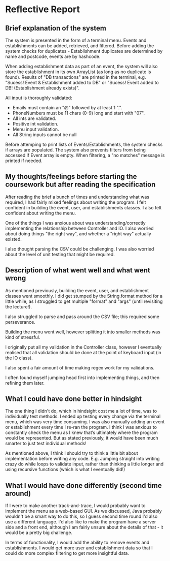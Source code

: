 # Reflective Report

## Brief explanation of the system

The system is presented in the form of a terminal menu. Events and establishments can be added, retrieved, and filtered. Before adding the system checks for duplicates - Establishment duplicates are determined by name and postcode, events are by hashcode. 

When adding establishment data as part of an event, the system will also store the establishment in its own ArrayList (as long as no duplicate is found). Results of "DB transactions" are printed in the terminal, e.g. "Sucess! Event & Establishment added to DB" or "Sucess! Event added to DB! (Establishment already exists)".

All input is thoroughly validated:
- Emails must contain an "@" followed by at least 1 ".". 
- PhoneNumbers must be 11 chars (0-9) long and start with "07". 
- All ints are validated.
- Positive int validation.
- Menu input validation.
- All String inputs cannot be null

Before attemping to print lists of Events/Establishments, the system checks if arrays are populated. The system also prevents filters from being accessed if Event array is empty. When filtering, a "no matches" message is printed if needed.

## My thoughts/feelings before starting the coursework but after reading the specification

After reading the brief a bunch of times and understanding what was required, I had fairly mixed feelings about writing the program. I felt confident in building the event, user, and establishments classes. I also felt confident about writing the menu. 

One of the things I was anxious about was understanding/correctly implementing the relationship between Controller and IO. I also worried about doing things "the right way", and whether a "right way" actually existed. 

I also thought parsing the CSV could be challenging. I was also worried about the level of unit testing that might be required.

## Description of what went well and what went wrong

As mentioned previously, building the event, user, and establishment classes went smoothly. I did get stumped by the String.format method for a little while, as I struggled to get multiple "format" and "args" (until revisiting the lecture!). 

I also struggled to parse and pass around the CSV file; this required some perseverance. 

Building the menu went well, however splitting it into smaller methods was kind of stressful. 

I originally put all my validation in the Controller class, however I eventually realised that all validation should be done at the point of keyboard input (in the IO class). 

I also spent a fair amount of time making regex work for my validations. 

I often found myself jumping head first into implementing things, and then refining them later.

## What I could have done better in hindsight
  
The one thing I didn't do, which in hindsight cost me a lot of time, was to individually test methods. I ended up testing every change via the terminal menu, which was very time consuming. I was also manually adding an event or establishment every time I re-ran the program. I think I was anxious to constantly check the menu as I knew that’s ultimately where the program would be represented. But as stated previously, it would have been much smarter to just test individual methods! 

As mentioned above, I think I should try to think a little bit about implementation before writing any code. E.g. Jumping straight into writing crazy do while loops to validate input, rather than thinking a little longer and using recursive functions (which is what I eventually did!)

## What I would have done differently (second time around)

If I were to make another track-and-trace, I would probably want to implement the menu as a web-based GUI. As we discussed, Java probably wouldn't be a smart way to do this, so I guess second time round I'd also use a different language. I'd also like to make the program have a server side and a front end, although I am fairly unsure about the details of that - it would be a pretty big challenge. 

In terms of functionality, I would add the ability to remove events and establishments. I would get more user and establishment data so that I could do more complex filtering to get more insightful data.


